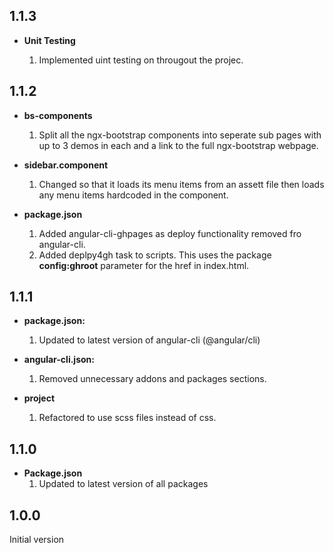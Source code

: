 ## 1.1.3

* **Unit Testing**  

   1. Implemented uint testing on througout the projec.


## 1.1.2

* **bs-components**  
   1. Split all the ngx-bootstrap components into seperate sub pages with up to 3 demos in each and a link to the full ngx-bootstrap webpage.

* **sidebar.component**  
   1. Changed so that it loads its menu items from an assett file then loads any menu items hardcoded in the component.

*  **package.json**  
   1. Added angular-cli-ghpages as deploy functionality removed fro angular-cli.  
   2. Added deplpy4gh task to scripts.  This uses the package **config:ghroot** parameter for the href in index.html.
        

## 1.1.1

* **package.json:**  
   1. Updated to latest version of angular-cli (@angular/cli)

* **angular-cli.json:**  
   1. Removed unnecessary addons and packages sections.

* **project**
   1. Refactored to use scss files instead of css.

## 1.1.0

* **Package.json**  
   1. Updated to latest version of all packages

## 1.0.0
Initial version